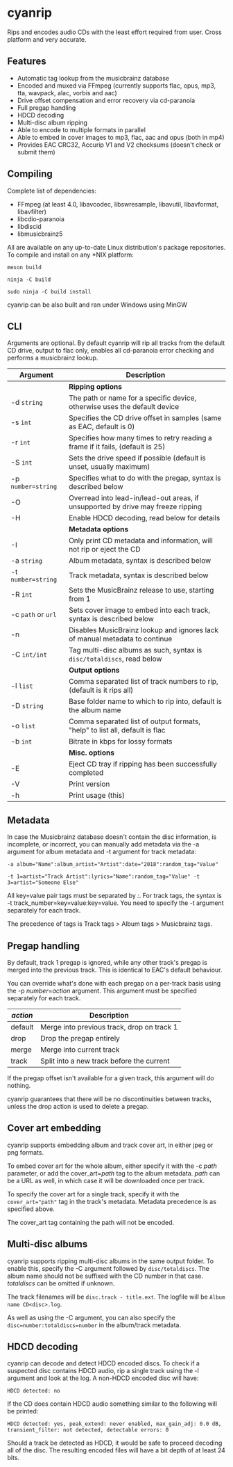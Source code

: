 cyanrip
=======
Rips and encodes audio CDs with the least effort required from user. Cross platform and very accurate.

Features
--------
 * Automatic tag lookup from the musicbrainz database
 * Encoded and muxed via FFmpeg (currently supports flac, opus, mp3, tta, wavpack, alac, vorbis and aac)
 * Drive offset compensation and error recovery via cd-paranoia
 * Full pregap handling
 * HDCD decoding
 * Multi-disc album ripping
 * Able to encode to multiple formats in parallel
 * Able to embed in cover images to mp3, flac, aac and opus (both in mp4)
 * Provides EAC CRC32, Accurip V1 and V2 checksums (doesn't check or submit them)


Compiling
---------
Complete list of dependencies:

 * FFmpeg (at least 4.0, libavcodec, libswresample, libavutil, libavformat, libavfilter)
 * libcdio-paranoia
 * libdiscid
 * libmusicbrainz5

All are available on any up-to-date Linux distribution's package repositories. To compile and install on any *NIX platform:

`meson build`

`ninja -C build`

`sudo ninja -C build install`

cyanrip can be also built and ran under Windows using MinGW


CLI
---

Arguments are optional. By default cyanrip will rip all tracks from the default CD drive, output to flac only, enables all cd-paranoia error checking and performs a musicbrainz lookup.

| Argument             | Description                                                                      |
|----------------------|----------------------------------------------------------------------------------|
|                      | **Ripping options**                                                              |
| -d `string`          | The path or name for a specific device, otherwise uses the default device        |
| -s `int`             | Specifies the CD drive offset in samples (same as EAC, default is 0)             |
| -r `int`             | Specifies how many times to retry reading a frame if it fails, (default is 25)   |
| -S `int`             | Sets the drive speed if possible (default is unset, usually maximum)             |
| -p `number=string`   | Specifies what to do with the pregap, syntax is described below                  |
| -O                   | Overread into lead-in/lead-out areas, if unsupported by drive may freeze ripping |
| -H                   | Enable HDCD decoding, read below for details                                     |
|                      | **Metadata options**                                                             |
| -I                   | Only print CD metadata and information, will not rip or eject the CD             |
| -a `string`          | Album metadata, syntax is described below                                        |
| -t `number=string`   | Track metadata, syntax is described below                                        |
| -R `int`             | Sets the MusicBrainz release to use, starting from 1                             |
| -c `path` or `url`   | Sets cover image to embed into each track, syntax is described below             |
| -n                   | Disables MusicBrainz lookup and ignores lack of manual metadata to continue      |
| -C `int/int`         | Tag multi-disc albums as such, syntax is `disc/totaldiscs`, read below           |
|                      | **Output options**                                                               |
| -l `list`            | Comma separated list of track numbers to rip, (default is it rips all)           |
| -D `string`          | Base folder name to which to rip into, default is the album name                 |
| -o `list`            | Comma separated list of output formats, "help" to list all, default is flac      |
| -b `int`             | Bitrate in kbps for lossy formats                                                |
|                      | **Misc. options**                                                                |
| -E                   | Eject CD tray if ripping has been successfully completed                         |
| -V                   | Print version                                                                    |
| -h                   | Print usage (this)                                                               |


Metadata
--------

In case the Musicbrainz database doesn't contain the disc information, is incomplete, or incorrect, you can manually add metadata via the -a argument for album metadata and -t argument for track metadata:

`-a album="Name":album_artist="Artist":date="2018":random_tag="Value"`

`-t 1=artist="Track Artist":lyrics="Name":random_tag="Value" -t 3=artist="Someone Else"`

All key=value pair tags must be separated by *:*. For track tags, the syntax is -t track_number=key=value:key=value. You need to specify the -t argument separately for each track.

The precedence of tags is Track tags > Album tags > Musicbrainz tags.


Pregap handling
---------------

By default, track 1 pregap is ignored, while any other track's pregap is merged into the previous track. This is identical to EAC's default behaviour.

You can override what's done with each pregap on a per-track basis using the -p *number*=*action* argument. This argument must be specified separately for each track.

| *action* | Description                                |
|----------|--------------------------------------------|
| default  | Merge into previous track, drop on track 1 |
| drop     | Drop the pregap entirely                   |
| merge    | Merge into current track                   |
| track    | Split into a new track before the current  |

If the pregap offset isn't available for a given track, this argument will do nothing.

cyanrip guarantees that there will be no discontinuities between tracks, unless the drop action is used to delete a pregap.


Cover art embedding
-------------------

cyanrip supports embedding album and track cover art, in either jpeg or png formats.

To embed cover art for the whole album, either specify it with the -c *path* parameter, or add the cover_art=*path* tag to the album metadata. *path* can be a URL as well, in which case it will be downloaded once per track.

To specify the cover art for a single track, specify it with the `cover_art="path"` tag in the track's metadata. Metadata precedence is as specified above.

The cover_art tag containing the path will not be encoded.


Multi-disc albums
-----------------

cyanrip supports ripping multi-disc albums in the same output folder. To enable this, specify the -C argument followed by `disc/totaldiscs`. The album name should not be suffixed with the CD number in that case. *totaldiscs* can be omitted if unknown.

The track filenames will be `disc.track - title.ext`. The logfile will be `Album name CD<disc>.log`.

As well as using the -C argument, you can also specify the `disc=number:totaldiscs=number` in the album/track metadata.


HDCD decoding
-------------

cyanrip can decode and detect HDCD encoded discs. To check if a suspected disc contains HDCD audio, rip a single track using the -l argument and look at the log. A non-HDCD encoded disc will have:

```
HDCD detected: no
```

If the CD does contain HDCD audio something similar to the following will be printed:

```
HDCD detected: yes, peak_extend: never enabled, max_gain_adj: 0.0 dB, transient_filter: not detected, detectable errors: 0
```

Should a track be detected as HDCD, it would be safe to proceed decoding all of the disc. The resulting encoded files will have a bit depth of at least 24 bits.
